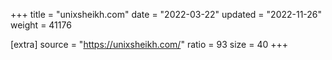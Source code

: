 +++
title = "unixsheikh.com"
date = "2022-03-22"
updated = "2022-11-26"
weight = 41176

[extra]
source = "https://unixsheikh.com/"
ratio = 93
size = 40
+++
